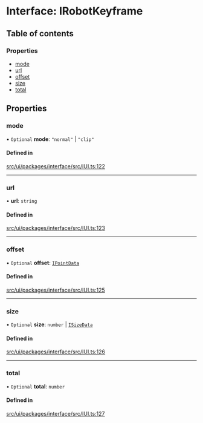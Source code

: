 # Interface: IRobotKeyframe

## Table of contents

### Properties

- [mode](IRobotKeyframe.md#mode)
- [url](IRobotKeyframe.md#url)
- [offset](IRobotKeyframe.md#offset)
- [size](IRobotKeyframe.md#size)
- [total](IRobotKeyframe.md#total)

## Properties

### mode

• `Optional` **mode**: ``"normal"`` \| ``"clip"``

#### Defined in

[src/ui/packages/interface/src/IUI.ts:122](https://github.com/leaferjs/leafer-ui/blob/bf25826307b66b28129b03872bb2832c8787db48/packages/interface/src/IUI.ts#L122)

___

### url

• **url**: `string`

#### Defined in

[src/ui/packages/interface/src/IUI.ts:123](https://github.com/leaferjs/leafer-ui/blob/bf25826307b66b28129b03872bb2832c8787db48/packages/interface/src/IUI.ts#L123)

___

### offset

• `Optional` **offset**: [`IPointData`](IPointData.md)

#### Defined in

[src/ui/packages/interface/src/IUI.ts:125](https://github.com/leaferjs/leafer-ui/blob/bf25826307b66b28129b03872bb2832c8787db48/packages/interface/src/IUI.ts#L125)

___

### size

• `Optional` **size**: `number` \| [`ISizeData`](ISizeData.md)

#### Defined in

[src/ui/packages/interface/src/IUI.ts:126](https://github.com/leaferjs/leafer-ui/blob/bf25826307b66b28129b03872bb2832c8787db48/packages/interface/src/IUI.ts#L126)

___

### total

• `Optional` **total**: `number`

#### Defined in

[src/ui/packages/interface/src/IUI.ts:127](https://github.com/leaferjs/leafer-ui/blob/bf25826307b66b28129b03872bb2832c8787db48/packages/interface/src/IUI.ts#L127)
